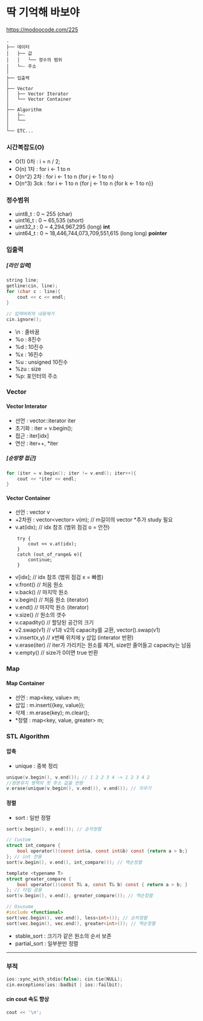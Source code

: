 # 딱 기억해 바보야 

https://modoocode.com/225

```
.
├── 데이터
│   ├── 값
│   │   └── 정수의 범위
│   └─- 주소
│
├── 입출력
│
├── Vector
│   ├── Vector Iterator
│   └── Vector Container
│
├── Algorithm
│   ├─- 
│   └── 
│
└── ETC...
```

### 시간복잡도(O)
- O(1) 0차 : i = n / 2; 
- O(n) 1차 : for i <- 1 to n
- O(n^2) 2차 : for i <- 1 to n {for j <- 1 to n}
- O(n^3) 3ck : for i <- 1 to n {for j <- 1 to n {for k <- 1 to n}}


### 정수범위
- uint8_t  : 0 ~ 255                        (char)
- uint16_t : 0 ~ 65,535                     (short)
- uint32_t : 0 ~ 4,294,967,295              (long) **int**
- uint64_t : 0 ~ 18,446,744,073,709,551,615 (long long) **pointer**

### 입출력
##### [라인 입력]
``` c
string line;
getline(cin, line);
for (char c : line){
    cout << c << endl;
}

// 입력버퍼의 내용제거 
cin.ignore();
```
- \n : 줄바꿈
- %o : 8진수
- %d : 10진수
- %x : 16진수
- %u : unsigned 10진수
- %zu : size
- %p: 포인터의 주소

### Vector
#### Vector Interator
- 선언 : vector<data type>::iterator iter
- 초기화 : iter = v.begin();
- 접근 : iter[idx]
- 연산 : iter++, *iter
##### [순방향 접근]
``` c
for (iter = v.begin(); iter != v.end(); iter++){
    cout << *iter << endl;
}
```

#### Vector Container
- 선언 : vector<data type> v
- +2차원 : vector<vector<int>> v(m); // m길이의 vector *추가 study 필요
- v.at(idx);      // idx 참조 (범위 점검 o = 안전)
```
    try {
        cout << v.at(idx);
    }
    catch (out_of_range& e){
        continue;
    }
```
- v[idx];         // idx 참조 (범위 점검 x = 빠름)
- v.front()       // 처음 원소
- v.back()        // 마지막 원소
- v.begin()       // 처음 원소 (iterator)
- v.end()         // 마지막 원소 (iterator)
- v.size()        // 원소의 갯수
- v.capadity()    // 할당된 공간의 크기
- v2.swap(v1)     // v1과 v2의 capacity를 교환, vector<int>().swap(v1)
- v.insert(x,y)   // x번째 위치에 y 삽입 (interator 반환)
- v.erase(iter)   // iter가 가리키는 원소를 제거, size만 줄어들고 capacity는 남음
- v.empty()       // size가 0이면 true 반환

### Map
#### Map Container
- 선언 : map<key, value> m;
- 삽입 : m.insert({key, value});
- 삭제 : m.erase(key); m.clear();
- *정렬 : map<key, value, greater<type>> m;

### STL Algorithm
#### 압축
- unique : 중복 정리
``` c
unique(v.begin(), v.end()); // 1 2 2 3 4 -> 1 2 3 4 2
//원본유지 영역의 첫 주소 값을 반환
v.erase(unique(v.begin(), v.end()), v.end()); // 지우기
```

#### 정렬
- sort : 일반 정렬
``` c
sort(v.begin(), v.end()); // 순차정렬

// Custom
struct int_compare {
    bool operator()(const int&a, const int&b) const {return a > b;}
}; // int 전용
sort(v.begin(), v.end(), int_compare()); // 역순정렬

template <typename T>
struct greater_compare {
    bool operator()(const T& a, const T& b) const { return a > b; }
}; // 타입 공용
sort(v.begin(), v.end(), greater_compare()); // 역순정렬

// Osusume
#include <functional>
sort(vec.begin(), vec.end(), less<int>()); // 순차정렬
sort(vec.begin(), vec.end(), greater<int>()); // 역순정렬

```
- stable_sort : 크기가 같은 원소의 순서 보존
- partial_sort : 일부분만 정렬


---
### 부적 
``` c
ios::sync_with_stdio(false); cin.tie(NULL);
cin.exceptions(ios::badbit | ios::failbit);
```
#### cin cout 속도 향상
``` c
cout << '\n';
```
